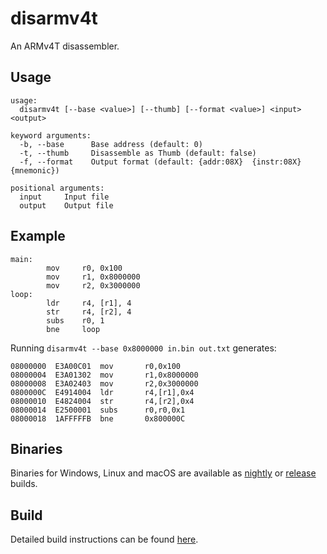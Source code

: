 # disarmv4t
An ARMv4T disassembler.

## Usage
```
usage:
  disarmv4t [--base <value>] [--thumb] [--format <value>] <input> <output>

keyword arguments:
  -b, --base      Base address (default: 0)
  -t, --thumb     Disassemble as Thumb (default: false)
  -f, --format    Output format (default: {addr:08X}  {instr:08X}  {mnemonic})

positional arguments:
  input     Input file
  output    Output file
```

## Example
```
main:
        mov     r0, 0x100
        mov     r1, 0x8000000
        mov     r2, 0x3000000
loop:
        ldr     r4, [r1], 4
        str     r4, [r2], 4
        subs    r0, 1
        bne     loop
```

Running `disarmv4t --base 0x8000000 in.bin out.txt` generates:

```
08000000  E3A00C01  mov       r0,0x100
08000004  E3A01302  mov       r1,0x8000000
08000008  E3A02403  mov       r2,0x3000000
0800000C  E4914004  ldr       r4,[r1],0x4
08000010  E4824004  str       r4,[r2],0x4
08000014  E2500001  subs      r0,r0,0x1
08000018  1AFFFFFB  bne       0x800000C
```

## Binaries
Binaries for Windows, Linux and macOS are available as [nightly](https://nightly.link/jsmolka/disarmv4t/workflows/build/master) or [release](https://github.com/jsmolka/disarmv4t/releases) builds.

## Build
Detailed build instructions can be found [here](BUILD.md).
